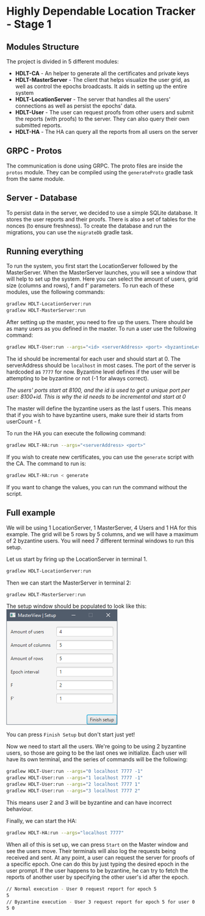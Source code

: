 # Highly Dependable Location Tracker - Stage 1

## Modules Structure

The project is divided in 5 different modules:

- **HDLT-CA** - An helper to generate all the certificates and private keys
- **HDLT-MasterServer** - The client that helps visualize the user grid, as well as control the epochs broadcasts. It
  aids in setting up the entire system
- **HDLT-LocationServer** - The server that handles all the users' connections as well as persist the epochs' data.
- **HDLT-User** - The user can request proofs from other users and submit the reports (with proofs) to the server. They
  can also query their own submitted reports.
- **HDLT-HA** - The HA can query all the reports from all users on the server

## GRPC - Protos

The communication is done using GRPC. The proto files are inside the `protos` module. They can be compiled using
the `generateProto` gradle task from the same module.

## Server - Database

To persist data in the server, we decided to use a simple SQLite database. It stores the user reports and their proofs.
There is also a set of tables for the nonces (to ensure freshness). To create the database and run the migrations, you
can use the `migrateDb` gradle task.

## Running everything

To run the system, you first start the LocationServer followed by the MasterServer. When the MasterServer launches, you
will see a window that will help to set up the system. Here you can select the amount of users, grid size (columns and
rows), f and f' parameters. To run each of these modules, use the following commands:

```bash
gradlew HDLT-LocationServer:run
gradlew HDLT-MasterServer:run
```

After setting up the master, you need to fire up the users. There should be as many users as you defined in the master.
To run a user use the following command:

```bash
gradlew HDLT-User:run --args="<id> <serverAddress> <port> <byzantineLevel>"
```

The id should be incremental for each user and should start at 0. The serverAddress should be `localhost` in most cases.
The port of the server is hardcoded as `7777` for now. Byzantine level defines if the user will be attempting to be
byzantine or not (-1 for always correct).

_The users' ports start at 8100, and the id is used to get a unique port per user: 8100+id. This is why the id needs to
be incremental and start at 0_

The master will define the byzantine users as the last f users. This means that if you wish to have byzantine users,
make sure their id starts from userCount - f.

To run the HA you can execute the following command:

```bash
gradlew HDLT-HA:run --args="<serverAddress> <port>"
```

If you wish to create new certificates, you can use the `generate` script with the CA. The command to run is:

```bash
gradlew HDLT-HA:run < generate
```

If you want to change the values, you can run the command without the script.

## Full example

We will be using 1 LocationServer, 1 MasterServer, 4 Users and 1 HA for this example. The grid will be 5 rows by 5
columns, and we will have a maximum of 2 byzantine users. You will need 7 different terminal windows to run this setup.

Let us start by firing up the LocationServer in terminal 1.

```bash
gradlew HDLT-LocationServer:run
```

Then we can start the MasterServer in terminal 2:

```bash
gradlew HDLT-MasterServer:run
```

The setup window should be populated to look like this:
![masterViewSetup](images/masterViewSetup.png)

You can press `Finish Setup` but don't start just yet!

Now we need to start all the users. We're going to be using 2 byzantine users, so those are going to be the last ones we
initialize. Each user will have its own terminal, and the series of commands will be the following:

```bash
gradlew HDLT-User:run --args="0 localhost 7777 -1"
gradlew HDLT-User:run --args="1 localhost 7777 -1"
gradlew HDLT-User:run --args="2 localhost 7777 1"
gradlew HDLT-User:run --args="3 localhost 7777 2"
```

This means user 2 and 3 will be byzantine and can have incorrect behaviour.

Finally, we can start the HA:

```bash
gradlew HDLT-HA:run --args="localhost 7777"
```

When all of this is set up, we can press `Start` on the Master window and see the users move. Their terminals will also
log the requests being received and sent. At any point, a user can request the server for proofs of a specific epoch.
One can do this by just typing the desired epoch in the user prompt. If the user happens to be byzantine, he can try to
fetch the reports of another user by specifying the other user's id after the epoch.

```bash
// Normal execution - User 0 request report for epoch 5
5
// Byzantine execution - User 3 request report for epoch 5 for user 0
5 0
```











